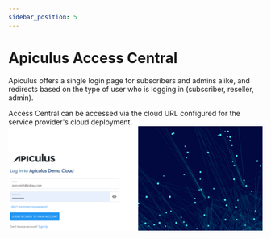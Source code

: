 ```yaml
---
sidebar_position: 5
---
```

# Apiculus Access Central

Apiculus offers a single login page for subscribers and admins alike, and redirects based on the type of user who is logging in (subscriber, reseller, admin).

Access Central can be accessed via the cloud URL configured for the service provider's cloud deployment.
![Apiculus Central](ApiculusCentral.png)





